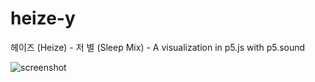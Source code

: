 # heize-y
헤이즈 (Heize) - 저 별 (Sleep Mix) - A visualization in p5.js with p5.sound


![screenshot](https://github.com/theaaron/heize-y/assets/4142467/18399353-e7b7-4225-9ed1-8f12c80bc3df)
